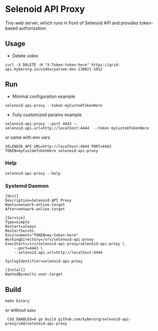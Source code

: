 # Selenoid API Proxy
Tiny web server, which runs in front of Selenoid API and provides token-based authorization.

## Usage
* Delete video
```shell
curl -X DELETE -H "X-Token:token-here" https://grid-api.kyberorg.io/video/yalsee-dev-130821-1012
```

## Run
* Minimal configuration example
```shell
selenoid-api-proxy --token myCustomTokenHere
```

* Fully customized params example
```shell
selenoid-api-proxy --port 4443 --selenoid.api.url=http://localhost:4444  --token myCustomTokenHere
```

or same with env vars
```shell
SELENOID_API_URL=http://localhost:4444 PORT=4443 TOKEN=myCustomTokenHere selenoid-api-proxy
```

### Help
```shell
selenoid-api-proxy --help
```

### Systemd Daemon
```unit file (systemd)
[Unit]
Description=Selenoid API Proxy
Wants=network-online.target
After=network-online.target

[Service]
Type=simple
Restart=always
RestartSec=5s
Environment="TOKEN=my-token-here"
WorkingDirectory=/srv/selenoid-api-proxy
ExecStart=/srv/selenoid-api-proxy/selenoid-api-proxy \
    --port=4443 \
    --selenoid.api.url=http://localhost:4444

SyslogIdentifier=selenoid-api-proxy

[Install]
WantedBy=multi-user.target
```

## Build
```shell
make binary
```

or without `make`
```shell
 CGO_ENABLED=0 go build github.com/kyberorg/selenoid-api-proxy/cmd/selenoid-api-proxy
```

